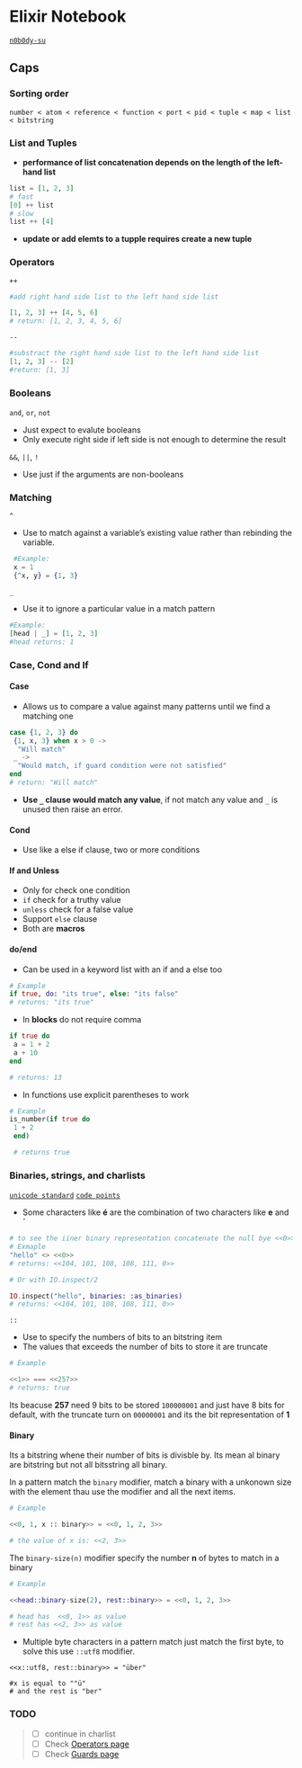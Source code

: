 # Elixir Notebook

[`n0b0dy-su`](https://github.com/n0b0dy-su)

## Caps

### Sorting order

`number < atom < reference < function < port < pid < tuple < map < list < bitstring`

### List and Tuples

- **performance of list concatenation depends on the length of the left-hand list**

```elixir
list = [1, 2, 3]
# fast
[0] ++ list
# slow
list ++ [4]
```

- **update or add elemts to a tupple requires create a new tuple**

### Operators

`++`

```elixir
#add right hand side list to the left hand side list

[1, 2, 3] ++ [4, 5, 6]
# return: [1, 2, 3, 4, 5, 6]
```

`--`

```elixir
#substract the right hand side list to the left hand side list
[1, 2, 3] -- [2]
#return: [1, 3]
```

### Booleans

`and`, `or`, `not`

- Just expect to evalute booleans
- Only execute right side if left side is not enough to determine the result

`&&`, `||`, `!`

- Use just if the arguments are non-booleans

### Matching

`^`

- Use to match against a variable’s existing value rather than rebinding the variable.

```elixir
 #Example:
 x = 1
 {^x, y} = {1, 3} 
```

`_`

- Use it to ignore a particular value in a match pattern

 ```elixir
 #Example:
 [head | _] = [1, 2, 3]
 #head returns: 1
 ```

### Case, Cond and If

#### Case

- Allows us to compare a value against many patterns until we find a matching one

 ```elixir
 case {1, 2, 3} do
  {1, x, 3} when x > 0 ->
   "Will match"
  _ ->
   "Would match, if guard condition were not satisfied"
 end
 # return: "Will match"
 ```

- **Use `_` clause would match any value**, if not match any value and `_` is unused then raise an error.

#### Cond

- Use like a else if clause, two or more conditions

#### If and Unless

- Only for check one condition
- `if` check for a truthy value
- `unless` check for a false value
- Support `else` clause
- Both are **macros**

#### do/end

- Can be used in a keyword list with an if and a else too

```elixir
# Example
if true, do: "its true", else: "its false"
# returns: "its true"
```
- In **blocks** do not require comma

```elixir
if true do
 a = 1 + 2
 a + 10
end

# returns: 13
```

- In functions use explicit parentheses to work

```elixir
# Example
is_number(if true do
 1 + 2
 end)

 # returns true
```

### Binaries, strings, and charlists

[`unicode standard`](https://unicode.org/standard/standard.html)
[`code points`](https://en.wikipedia.org/wiki/Code_point)

- Some characters like **é** are the combination of two characters like **e** and **´**

```elixir
# to see the iiner binary representation concatenate the null bye <<0>>
# Exmaple
"hello" <> <<0>>
# returns: <<104, 101, 108, 108, 111, 0>>

# Or with IO.inspect/2

IO.inspect("hello", binaries: :as_binaries)
# returns: <<104, 101, 108, 108, 111, 0>>
```

`::`

- Use to specify the numbers of bits to an bitstring item
- The values that exceeds the number of bits to store it are truncate

```elixir
# Example

<<1>> === <<257>>
# returns: true
```

Its beacuse **257** need 9 bits to be stored `100000001` and just have 8 bits for default, with the truncate turn on `00000001` and its the bit representation of **1**

#### Binary

Its a bitstring whene their number of bits is divisble by. Its mean al binary are bitstring but not all bitsstring all binary.

In a pattern match the `binary` modifier, match a binary with a unkonown size with the element thau use the modifier and all the next items.

```elixir
# Example

<<0, 1, x :: binary>> = <<0, 1, 2, 3>>

# the value of x is: <<2, 3>>
```

The `binary-size(n)` modifier specify the number **n** of bytes to match in a binary

```elixir
# Example

<<head::binary-size(2), rest::binary>> = <<0, 1, 2, 3>>

# head has  <<0, 1>> as value
# rest has <<2, 3>> as value
```

- Multiple  byte characters in a pattern match just match the first byte, to solve this use `::utf8` modifier.

```example
<<x::utf8, rest::binary>> = "über"

#x is equal to ""ü"
# and the rest is "ber"
```

### TODO
> - [ ] continue in charlist
> - [ ] Check [Operators page](https://hexdocs.pm/elixir/operators.html)
> - [ ] Check [Guards page](https://hexdocs.pm/elixir/patterns-and-guards.html#guards)
